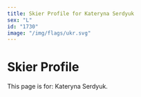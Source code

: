 ```yaml
---
title: Skier Profile for Kateryna Serdyuk
sex: "L"
id: "1730"
image: "/img/flags/ukr.svg" 
---
```


# Skier Profile

This page is for: Kateryna Serdyuk.
    